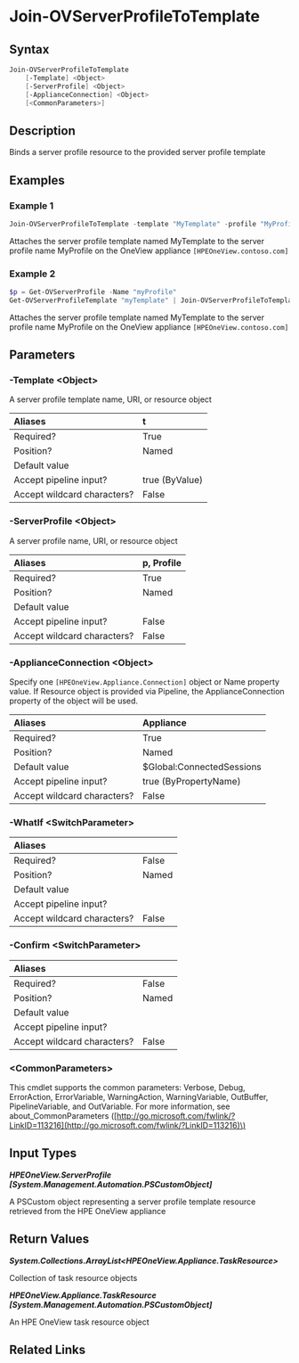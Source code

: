 ﻿---
description: Attach an existing server profile to a server profile template
---

# Join-OVServerProfileToTemplate

## Syntax

```powershell
Join-OVServerProfileToTemplate
    [-Template] <Object>
    [-ServerProfile] <Object>
    [-ApplianceConnection] <Object>
    [<CommonParameters>]
```

## Description

Binds a server profile resource to the provided server profile template

## Examples

###  Example 1 

```powershell
Join-OVServerProfileToTemplate -template "MyTemplate" -profile "MyProfile" -appliance HPEOneView.contoso.com
```

Attaches the server profile template named MyTemplate to the server profile name MyProfile on the OneView appliance `[HPEOneView.contoso.com]`

###  Example 2 

```powershell
$p = Get-OVServerProfile -Name "myProfile"
Get-OVServerProfileTemplate "myTemplate" | Join-OVServerProfileToTemplate -profile $p -appliance HPEOneView.contoso.com
```

Attaches the server profile template named MyTemplate to the server profile name MyProfile on the OneView appliance `[HPEOneView.contoso.com]`

## Parameters

### -Template &lt;Object&gt;

A server profile template name, URI, or resource object

| Aliases | t |
| :--- | :--- |
| Required? | True |
| Position? | Named |
| Default value |  |
| Accept pipeline input? | true (ByValue) |
| Accept wildcard characters? | False |

### -ServerProfile &lt;Object&gt;

A server profile name, URI, or resource object

| Aliases | p, Profile |
| :--- | :--- |
| Required? | True |
| Position? | Named |
| Default value |  |
| Accept pipeline input? | False |
| Accept wildcard characters? | False |

### -ApplianceConnection &lt;Object&gt;

Specify one `[HPEOneView.Appliance.Connection]` object or Name property value. If Resource object is provided via Pipeline, the ApplianceConnection property of the object will be used.

| Aliases | Appliance |
| :--- | :--- |
| Required? | True |
| Position? | Named |
| Default value | $Global:ConnectedSessions |
| Accept pipeline input? | true (ByPropertyName) |
| Accept wildcard characters? | False |

### -WhatIf &lt;SwitchParameter&gt;



| Aliases |  |
| :--- | :--- |
| Required? | False |
| Position? | Named |
| Default value |  |
| Accept pipeline input? |  |
| Accept wildcard characters? | False |

### -Confirm &lt;SwitchParameter&gt;



| Aliases |  |
| :--- | :--- |
| Required? | False |
| Position? | Named |
| Default value |  |
| Accept pipeline input? |  |
| Accept wildcard characters? | False |

### &lt;CommonParameters&gt;

This cmdlet supports the common parameters: Verbose, Debug, ErrorAction, ErrorVariable, WarningAction, WarningVariable, OutBuffer, PipelineVariable, and OutVariable. For more information, see about\_CommonParameters \([http://go.microsoft.com/fwlink/?LinkID=113216](http://go.microsoft.com/fwlink/?LinkID=113216)\)

## Input Types

_**HPEOneView.ServerProfile [System.Management.Automation.PSCustomObject]**_

A PSCustom object representing a server profile template resource retrieved from the HPE OneView appliance

## Return Values

_**System.Collections.ArrayList<HPEOneView.Appliance.TaskResource>**_

Collection of task resource objects

_**HPEOneView.Appliance.TaskResource [System.Management.Automation.PSCustomObject]**_

An HPE OneView task resource object

## Related Links


